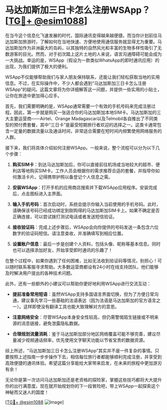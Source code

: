 # 马达加斯加三日卡怎么注册WSApp？[[TG💪+ @esim1088](https://t.me/s/esim1088)]

在当今这个信息化飞速发展的时代，国际通讯变得越来越便捷。而当你计划前往马达加斯加旅游时，了解如何在当地快速、方便地使用通信服务就显得尤为重要。马达加斯加作为非洲最大的岛屿，以其独特的自然风光和丰富的生物多样性吸引了无数游客的目光。然而，对于初次踏上这片土地的人来说，语言沟通障碍可能会成为一大挑战。幸运的是，WSApp（假设为一款类似WhatsApp的即时通讯应用）的出现，为我们提供了极大的便利。

WSApp不仅能够帮助我们与家人朋友保持联系，还能让我们轻松获取当地的实用信息。不过，在实际操作中，不少人都会遇到“马达加斯加三日卡怎么注册WSApp”的疑问。这篇文章将为你详细解答这一问题，并提供一些实用的小贴士，让你在旅途中更加得心应手。

首先，我们需要明确的是，WSApp通常需要一个有效的手机号码来完成注册过程。因此，第一步就是购买一张适合你的马达加斯加本地SIM卡。马达加斯加的三大主要运营商——Airtel、Orange Madagascar以及Telmobil各自推出了不同类型的预付费套餐，其中“三日卡”是最受短期旅行者欢迎的选择之一。这类卡通常包含一定量的数据流量以及通话时间，非常适合需要在短时间内频繁使用网络服务的人群。

接下来，我们将具体介绍如何注册WSApp。一般来说，整个流程可以分为以下几个步骤：

1. **购买SIM卡**：到达马达加斯加后，你可以直接前往机场或当地较大的超市、便利店等地购买SIM卡。工作人员会根据你的需求推荐合适的套餐，并指导你如何激活卡片。记得携带护照以备登记个人信息之需。

2. **安装WSApp**：打开手机的应用商店搜索并下载WSApp应用程序。安装完成后，点击图标进入主界面。

3. **输入手机号码**：首次启动时，系统会提示你输入当前使用的手机号码。此时，请确保该号码已经成功绑定到刚购得的马达加斯加SIM卡上。如果不确定是否正确连接，可以尝试拨打测试电话或者发送短信验证。

4. **接收验证码**：完成上述步骤后，WSApp会向你提供的号码发送一条包含六位数字的验证码短信。请注意查收，并准确填写到相应位置。

5. **设置账户信息**：最后一步是创建个人资料，包括头像、昵称等基本信息。同时也可以选择添加好友，开始享受即时通讯的乐趣了！

在整个过程中，如果你遇到了任何困难，比如无法收到验证码等情况，别担心！可以随时联系客服寻求帮助。大多数运营商都设有24小时在线支持团队，他们能够及时解决用户提出的各种技术问题。

此外，还有一些额外的小建议可以帮助你更好地利用WSApp进行交流互动：

- **提前准备常用短语**：虽然WSApp支持多国语言界面切换，但为了方便日常沟通，建议事先学习一些基础的法语表达（因为法语是马达加斯加的官方语言之一）。这样即使没有翻译工具也能大致理解对方的意思。
  
- **注意网络安全**：尽管WSApp本身安全性较高，但仍需警惕陌生链接或不明来源的消息链接，避免泄露隐私数据。

- **合理规划流量消耗**：鉴于马达加斯加部分地区网络覆盖可能不够完善，建议尽量减少视频通话频率，优先使用文字聊天功能以节省宝贵的数据资源。

综上所述，“马达加斯加三日卡怎么注册WSApp”其实并不是一件复杂的事情。只要按照上述指南一步步操作下去，相信每位旅行者都能够顺利完成注册，并享受到高效便捷的通讯体验。希望这篇分享能给大家带来启发，在未来的旅程中更加游刃有余！

无论你是第一次访问马达加斯加还是老资格的探险家，掌握这些技巧都将大大提升你的出行满意度。现在就开始规划你的下一段冒险吧，带上WSApp一起探索这个神秘而又迷人的国度！

[[TG💪+ @esim1088](https://t.me/s/esim1088) ![Image](https://i.postimg.cc/4NQfJmqS/Snipaste-2025-05-13-00-14-12.png)]